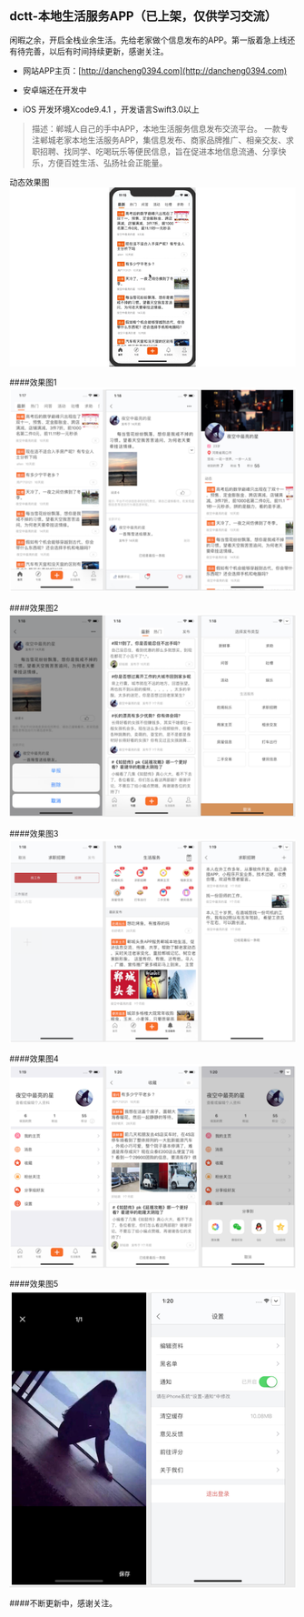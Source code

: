 ## dctt-本地生活服务APP（已上架，仅供学习交流）

闲暇之余，开启全栈业余生活。先给老家做个信息发布的APP。第一版着急上线还有待完善，以后有时间持续更新，感谢关注。

* 网站APP主页：[http://dancheng0394.com](http://dancheng0394.com)

* 安卓端还在开发中
* iOS 开发环境Xcode9.4.1 ，开发语言Swift3.0以上

>描述：郸城人自己的手中APP，本地生活服务信息发布交流平台。
一款专注郸城老家本地生活服务APP，集信息发布、商家品牌推广、相亲交友、求职招聘、找同学、吃喝玩乐等便民信息，旨在促进本地信息流通、分享快乐，方便百姓生活、弘扬社会正能量。

动态效果图
![](https://github.com/Light413/images/blob/master/dctt/1.gif?raw=true) 

####效果图1
![效果图1](https://github.com/Light413/images/blob/master/dctt/WX1@2x.png?raw=true)


####效果图2
![效果图1](https://github.com/Light413/images/blob/master/dctt/WX2@2x.png?raw=true)

####效果图3
![效果图1](https://github.com/Light413/images/blob/master/dctt/WX3@2x.png?raw=true)

####效果图4
![效果图1](https://github.com/Light413/images/blob/master/dctt/WX4@2x.png?raw=true)

####效果图5
![效果图1](https://github.com/Light413/images/blob/master/dctt/WX5@2x.png?raw=true)



####不断更新中，感谢关注。
